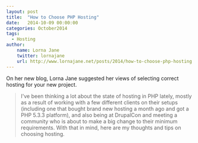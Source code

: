 ```yaml
---
layout: post
title:  "How to Choose PHP Hosting"
date:   2014-10-09 00:00:00
categories: October2014
tags:
  - Hosting
author:
    name: Lorna Jane
    twitter: lornajane
    url: http://www.lornajane.net/posts/2014/how-to-choose-php-hosting
---
```

On her new blog, Lorna Jane suggested her views of selecting correct hosting for your new project.

> I've been thinking a lot about the state of hosting in PHP lately, mostly as a result of working with a few different clients on their setups (including one that bought brand new hosting a month ago and got a PHP 5.3.3 platform), and also being at DrupalCon and meeting a community who is about to make a big change to their minimum requirements. With that in mind, here are my thoughts and tips on choosing hosting.
